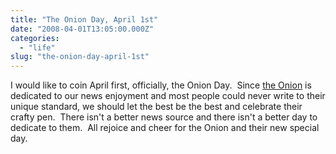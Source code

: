 ```yaml
---
title: "The Onion Day, April 1st"
date: "2008-04-01T13:05:00.000Z"
categories: 
  - "life"
slug: "the-onion-day-april-1st"
---
```


I would like to coin April first, officially, the Onion Day.  Since [the Onion](http://www.theonion.com) is dedicated to our news enjoyment and most people could never write to their unique standard, we should let the best be the best and celebrate their crafty pen.  There isn't a better news source and there isn't a better day to dedicate to them.  All rejoice and cheer for the Onion and their new special day.
